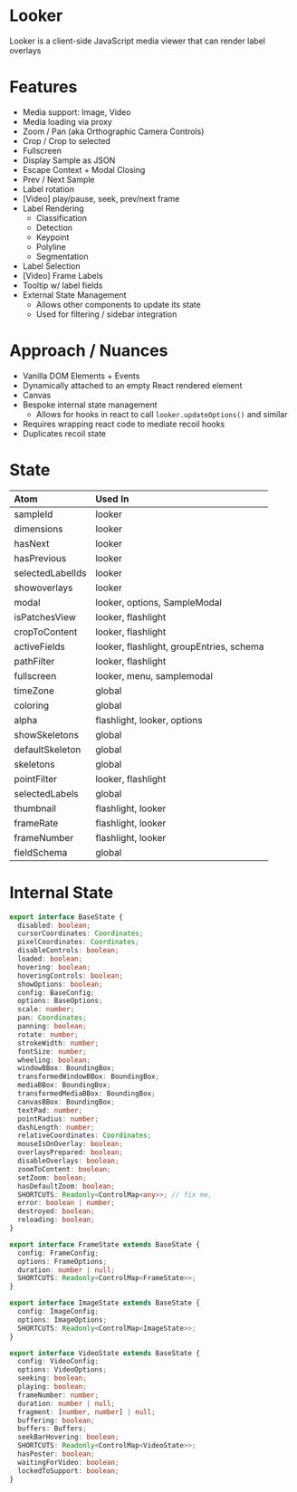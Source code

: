 # Looker

Looker is a client-side JavaScript media viewer that can render label overlays

# Features

- Media support: Image, Video
- Media loading via proxy
- Zoom / Pan (aka Orthographic Camera Controls)
- Crop / Crop to selected
- Fullscreen
- Display Sample as JSON
- Escape Context + Modal Closing
- Prev / Next Sample
- Label rotation
- [Video] play/pause, seek, prev/next frame
- Label Rendering
  - Classification
  - Detection
  - Keypoint
  - Polyline
  - Segmentation
- Label Selection
- [Video] Frame Labels
- Tooltip w/ label fields
- External State Management
  - Allows other components to update its state
  - Used for filtering / sidebar integration

# Approach / Nuances

- Vanilla DOM Elements + Events
- Dynamically attached to an empty React rendered element
- Canvas
- Bespoke internal state management
  - Allows for hooks in react to call `looker.updateOptions()` and similar
- Requires wrapping react code to mediate recoil hooks
- Duplicates recoil state

# State

| Atom             | Used In                                  |
| :--------------- | :--------------------------------------- |
| sampleId         | looker                                   |
| dimensions       | looker                                   |
| hasNext          | looker                                   |
| hasPrevious      | looker                                   |
| selectedLabelIds | looker                                   |
| showoverlays     | looker                                   |
| modal            | looker, options, SampleModal             |
| isPatchesView    | looker, flashlight                       |
| cropToContent    | looker, flashlight                       |
| activeFields     | looker, flashlight, groupEntries, schema |
| pathFilter       | looker, flashlight                       |
| fullscreen       | looker, menu, samplemodal                |
| timeZone         | global                                   |
| coloring         | global                                   |
| alpha            | flashlight, looker, options              |
| showSkeletons    | global                                   |
| defaultSkeleton  | global                                   |
| skeletons        | global                                   |
| pointFilter      | looker, flashlight                       |
| selectedLabels   | global                                   |
| thumbnail        | flashlight, looker                       |
| frameRate        | flashlight, looker                       |
| frameNumber      | flashlight, looker                       |
| fieldSchema      | global                                   |

# Internal State

```ts
export interface BaseState {
  disabled: boolean;
  cursorCoordinates: Coordinates;
  pixelCoordinates: Coordinates;
  disableControls: boolean;
  loaded: boolean;
  hovering: boolean;
  hoveringControls: boolean;
  showOptions: boolean;
  config: BaseConfig;
  options: BaseOptions;
  scale: number;
  pan: Coordinates;
  panning: boolean;
  rotate: number;
  strokeWidth: number;
  fontSize: number;
  wheeling: boolean;
  windowBBox: BoundingBox;
  transformedWindowBBox: BoundingBox;
  mediaBBox: BoundingBox;
  transformedMediaBBox: BoundingBox;
  canvasBBox: BoundingBox;
  textPad: number;
  pointRadius: number;
  dashLength: number;
  relativeCoordinates: Coordinates;
  mouseIsOnOverlay: boolean;
  overlaysPrepared: boolean;
  disableOverlays: boolean;
  zoomToContent: boolean;
  setZoom: boolean;
  hasDefaultZoom: boolean;
  SHORTCUTS: Readonly<ControlMap<any>>; // fix me,
  error: boolean | number;
  destroyed: boolean;
  reloading: boolean;
}

export interface FrameState extends BaseState {
  config: FrameConfig;
  options: FrameOptions;
  duration: number | null;
  SHORTCUTS: Readonly<ControlMap<FrameState>>;
}

export interface ImageState extends BaseState {
  config: ImageConfig;
  options: ImageOptions;
  SHORTCUTS: Readonly<ControlMap<ImageState>>;
}

export interface VideoState extends BaseState {
  config: VideoConfig;
  options: VideoOptions;
  seeking: boolean;
  playing: boolean;
  frameNumber: number;
  duration: number | null;
  fragment: [number, number] | null;
  buffering: boolean;
  buffers: Buffers;
  seekBarHovering: boolean;
  SHORTCUTS: Readonly<ControlMap<VideoState>>;
  hasPoster: boolean;
  waitingForVideo: boolean;
  lockedToSupport: boolean;
}
```
